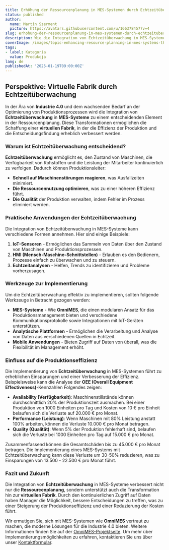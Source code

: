 ```yaml
---
title: Erhöhung der Ressourcenplanung in MES-Systemen durch Echtzeitüberwachung
status: published
author:
  name: Martin Szerment
  picture: https://avatars.githubusercontent.com/u/166378457?v=4
slug: erhohung-der-ressourcenplanung-in-mes-systemen-durch-echtzeituberwachung
description: Wie die Integration von Echtzeitüberwachung in MES-Systeme die Ressourcenplanung in der Produktion optimiert.
coverImage: /images/topic-enhancing-resource-planning-in-mes-systems-through-real-time-monitoring-strategies-for-creating-a-virtual-factory-.png
tags:
- label: Kategoria
  value: Produkcja
lang: de
publishedAt: '2025-01-19T09:00:00Z'
---
```

## Perspektive: Virtuelle Fabrik durch Echtzeitüberwachung

In der Ära von **Industrie 4.0** und dem wachsenden Bedarf an der Optimierung von Produktionsprozessen wird die Integration von **Echtzeitüberwachung** in **MES-Systeme** zu einem entscheidenden Element in der Ressourcenplanung. Diese Transformationen ermöglichen die Schaffung einer **virtuellen Fabrik**, in der die Effizienz der Produktion und die Entscheidungsfindung erheblich verbessert werden.

### Warum ist Echtzeitüberwachung entscheidend?

**Echtzeitüberwachung** ermöglicht es, den Zustand von Maschinen, die Verfügbarkeit von Rohstoffen und die Leistung der Mitarbeiter kontinuierlich zu verfolgen. Dadurch können Produktionsleiter:

- **Schnell auf Maschinenstörungen reagieren**, was Ausfallzeiten minimiert.
- **Die Ressourcennutzung optimieren**, was zu einer höheren Effizienz führt.
- **Die Qualität** der Produktion verwalten, indem Fehler im Prozess eliminiert werden.

### Praktische Anwendungen der Echtzeitüberwachung

Die Integration von Echtzeitüberwachung in MES-Systeme kann verschiedene Formen annehmen. Hier sind einige Beispiele:

1. **IoT-Sensoren** - Ermöglichen das Sammeln von Daten über den Zustand von Maschinen und Produktionsprozessen.
2. **HMI (Mensch-Maschine-Schnittstellen)** - Erlauben es den Bedienern, Prozesse einfach zu überwachen und zu steuern.
3. **Echtzeitanalysen** - Helfen, Trends zu identifizieren und Probleme vorherzusagen.

### Werkzeuge zur Implementierung

Um die Echtzeitüberwachung effektiv zu implementieren, sollten folgende Werkzeuge in Betracht gezogen werden:

- **MES-Systeme** - Wie **OmniMES**, die einen modularen Ansatz für das Produktionsmanagement bieten und verschiedene Kommunikationsprotokolle sowie Integrationen mit IoT-Geräten unterstützen.
- **Analytische Plattformen** - Ermöglichen die Verarbeitung und Analyse von Daten aus verschiedenen Quellen in Echtzeit.
- **Mobile Anwendungen** - Bieten Zugriff auf Daten von überall, was die Flexibilität im Management erhöht.

### Einfluss auf die Produktionseffizienz

Die Implementierung von **Echtzeitüberwachung** in MES-Systemen führt zu erheblichen Einsparungen und einer Verbesserung der Effizienz. Beispielsweise kann die Analyse der **OEE (Overall Equipment Effectiveness)**-Kennzahlen Folgendes zeigen:

- **Availability (Verfügbarkeit)**: Maschinenstillstände können durchschnittlich 20% der Produktionszeit ausmachen. Bei einer Produktion von 1000 Einheiten pro Tag und Kosten von 10 € pro Einheit belaufen sich die Verluste auf 20.000 € pro Monat.
- **Performance (Leistung)**: Wenn Maschinen mit 80% Leistung anstatt 100% arbeiten, können die Verluste 10.000 € pro Monat betragen.
- **Quality (Qualität)**: Wenn 5% der Produktion fehlerhaft sind, belaufen sich die Verluste bei 1000 Einheiten pro Tag auf 15.000 € pro Monat.

Zusammenfassend können die Gesamtschäden bis zu 45.000 € pro Monat betragen. Die Implementierung eines MES-Systems mit Echtzeitüberwachung kann diese Verluste um 30-50% reduzieren, was zu Einsparungen von 13.500 - 22.500 € pro Monat führt.

### Fazit und Zukunft

Die Integration von **Echtzeitüberwachung** in MES-Systeme verbessert nicht nur die **Ressourcenplanung**, sondern unterstützt auch die Transformation hin zur **virtuellen Fabrik**. Durch den kontinuierlichen Zugriff auf Daten haben Manager die Möglichkeit, bessere Entscheidungen zu treffen, was zu einer Steigerung der Produktionseffizienz und einer Reduzierung der Kosten führt.

Wir ermutigen Sie, sich mit MES-Systemen wie **OmniMES** vertraut zu machen, die moderne Lösungen für die Industrie 4.0 bieten. Weitere Informationen finden Sie auf der [OmniMES-Projektseite](https://www.omnimes.com/de/projekt). Um mehr über Implementierungsmöglichkeiten zu erfahren, kontaktieren Sie uns über unser [Kontaktformular](https://www.omnimes.com/de/kontakt).

